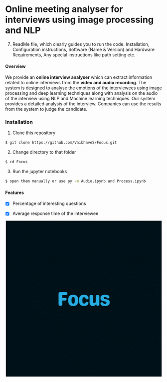 # Online meeting analyser for interviews using image processing and NLP

7. ReadMe file, which clearly guides you to run the code. Installation, Configuration instructions, Software (Name & Version) and Hardware Requirements, Any special instructions like path setting etc.

<a name="overview">

#### Overview

We provide an **online interview analyser** which can extract information related to online interviews from the **video and audio recording**. The system is designed to  analyse the emotions of the interviewees using image processing and deep learning techniques along with analysis on the audio of the interview using NLP and Machine learning techniques. Our system provides a detailed analysis of the interview. Companies can use the results from the system to judge the candidate.

 
<a name="installation" />

### Installation

1. Clone this repository

```sh
$ git clone https://github.com/VaibhaveS/Focus.git
```

2. Change directory to that folder

```sh
$ cd Focus
```
  
3. Run the jupyter notebooks 
  
```sh
$ open them manually or use py -m Audio.ipynb and Process.ipynb
```
<a name="features">

#### Features

- [x] Percentage of interesting questions
- [x] Average response time of the interviewee
  
  
<p align="center">
  <img src="https://github.com/VaibhaveS/Focus/blob/main/LOGO5.gif" style="margin:auto">
</p>
